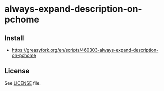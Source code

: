 # always-expand-description-on-pchome

## Install

* https://greasyfork.org/en/scripts/460303-always-expand-description-on-pchome

## License

See [LICENSE](LICENSE) file.
